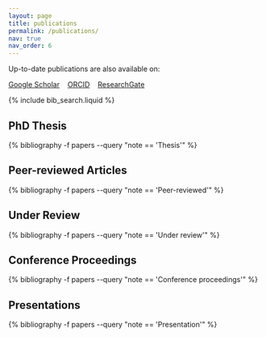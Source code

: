 ```yaml
---
layout: page
title: publications
permalink: /publications/
nav: true
nav_order: 6
---
```


<!-- _pages/publications.md -->

<!-- External Links with Icons -->
<p>
  Up-to-date publications are also available on:
</p>
<p style="display: flex; gap: 1rem; flex-wrap: wrap; align-items: center; margin-top: 0.5em;">
  <a href="https://scholar.google.fr/citations?user=X0s6r3QAAAAJ&hl=fr" target="_blank">
    <i class="ai ai-google-scholar"></i> Google Scholar
  </a>
  <a href="https://orcid.org/0000-0002-9545-988X" target="_blank">
    <i class="ai ai-orcid"></i> ORCID
  </a>
  <a href="https://www.researchgate.net/profile/Arthur-Clerjon" target="_blank">
    <i class="ai ai-researchgate"></i> ResearchGate
  </a>
</p>

<!-- Bibsearch Feature -->
{% include bib_search.liquid %}

<div class="publications">

<h2>PhD Thesis</h2>
{% bibliography -f papers --query "note == 'Thesis'" %}

<h2>Peer-reviewed Articles</h2>
{% bibliography -f papers --query "note == 'Peer-reviewed'" %}

<h2>Under Review</h2>
{% bibliography -f papers --query "note == 'Under review'" %}

<h2>Conference Proceedings</h2>
{% bibliography -f papers --query "note == 'Conference proceedings'" %}

<h2>Presentations</h2>
{% bibliography -f papers --query "note == 'Presentation'" %}


</div>